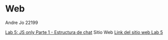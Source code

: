 # Web

Andre Jo 22199

[Lab 5: JS only Parte 1 - Estructura de chat](https://github.com/MrAndrewlol/Web/tree/main/JSonly1)
Sitio Web
[Link del sitio web Lab 5](http://uwu-guate.site/lab5-chat/22199/JSonly1/indexpb.html)
